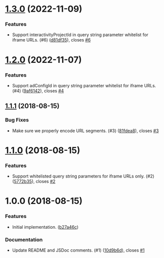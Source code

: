 <a name="1.3.0"></a>
# [1.3.0](https://github.com/brightcove/player-url/compare/v1.2.0...v1.3.0) (2022-11-09)

### Features

* Support interactivityProjectId in query string parameter whitelist for iframe URLs. (#6) ([d81df35](https://github.com/brightcove/player-url/commit/d81df35)), closes [#6](https://github.com/brightcove/player-url/issues/6)

<a name="1.2.0"></a>
# [1.2.0](https://github.com/brightcove/player-url/compare/v1.1.1...v1.2.0) (2022-11-07)

### Features

* Support adConfigId in query string parameter whitelist for iframe URLs. (#4) ([9af6142](https://github.com/brightcove/player-url/commit/9af6142)), closes [#4](https://github.com/brightcove/player-url/issues/4)

<a name="1.1.1"></a>
## [1.1.1](https://github.com/brightcove/player-url/compare/v1.1.0...v1.1.1) (2018-08-15)

### Bug Fixes

* Make sure we properly encode URL segments. (#3) ([81fdea8](https://github.com/brightcove/player-url/commit/81fdea8)), closes [#3](https://github.com/brightcove/player-url/issues/3)

<a name="1.1.0"></a>
# [1.1.0](https://github.com/brightcove/player-url/compare/v1.0.0...v1.1.0) (2018-08-15)

### Features

* Support whitelisted query string parameters for iframe URLs only. (#2) ([5772b35](https://github.com/brightcove/player-url/commit/5772b35)), closes [#2](https://github.com/brightcove/player-url/issues/2)

<a name="1.0.0"></a>
# 1.0.0 (2018-08-15)

### Features

* Initial implementation. ([b27a46c](https://github.com/brightcove/player-url/commit/b27a46c))

### Documentation

* Update README and JSDoc comments. (#1) ([10d9b6d](https://github.com/brightcove/player-url/commit/10d9b6d)), closes [#1](https://github.com/brightcove/player-url/issues/1)

